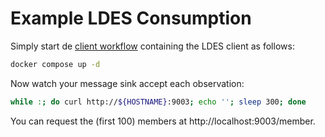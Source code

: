 # Example LDES Consumption
Simply start de [client workflow](./config.yml) containing the LDES client as follows:
```bash
docker compose up -d
```

Now watch your message sink accept each observation:
```bash
while :; do curl http://${HOSTNAME}:9003; echo ''; sleep 300; done
```

You can request the (first 100) members at http://localhost:9003/member.
